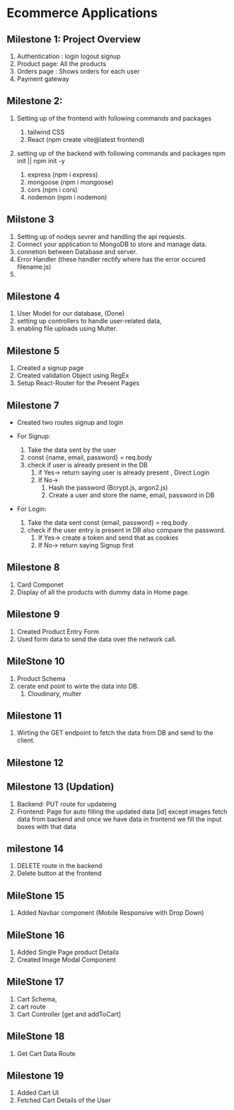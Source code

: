 # Ecommerce Applications

## Milestone 1: Project Overview

1. Authentication : login logout signup
2. Product page: All the products
3. Orders page : Shows orders for each user
4. Payment gateway

## Milestone 2:

1. Setting up of the frontend with following commands and packages
   1. tailwind CSS
   2. React (npm create vite@latest frontend)
2. setting up of the backend with following commands and packages
   npm init || npm init -y

   1. express (npm i express)
   2. mongoose (npm i mongoose)
   3. cors (npm i cors)
   4. nodemon (npm i nodemon)

   <!-- (Server) express helps us write the API's for the app
   mongoose() config the database with backend
   cors - Allowing access to Cross origin website or requests.
   nodemon - monitoring and watching of the backend nodejs application. -->

## Milstone 3

1. Setting up of nodejs sevrer and handling the api requests.
2. Connect your application to MongoDB to store and manage data.
3. connetion between Database and server.
4. Error Handler (these handler rectify where has the error occured filename.js)
5.

<!-- express - API routes or endpoints  -->

## Milestone 4

1. User Model for our database, (Done)
2. setting up controllers to handle user-related data,
3. enabling file uploads using Multer.

## Milestone 5

1. Created a signup page
2. Created validation Object using RegEx
3. Setup React-Router for the Present Pages

## Milestone 7

- Created two routes signup and login
- For Signup:

  1.  Take the data sent by the user
  2.  const {name, email, password} = req.body
  3.  check if user is already present in the DB
      1. if Yes-> return saying user is already present , Direct Login
      2. If No->
         1. Hash the password (Bcrypt.js, argon2.js)
         2. Create a user and store the name, email, password in DB

- For Login:
  1.  Take the data sent const {email, password} = req.body
  2.  check if the user entry is present in DB also compare the password.
      1. If Yes-> create a token and send that as cookies
      2. If No-> return saying Signup first

## Milestone 8

1. Card Componet
2. Display of all the products with dummy data in Home page.

## Milestone 9

1. Created Product Entry Form
2. Used form data to send the data over the network call.

## MileStone 10

1. Product Schema
2. cerate end point to wirte the data into DB.
   1. Cloudinary, multer

## Milestone 11

1. Wirting the GET endpoint to fetch the data from DB and send to the client.

## Milestone 12

## Milestone 13 (Updation)

1.  Backend: PUT route for updateing
2.  Frontend: Page for auto filling the updated data [id] except images fetch data from backend and once we have data in frontend we fill the input boxes with that data

## milestone 14

1.  DELETE route in the backend
2.  Delete button at the frontend

## MileStone 15

1. Added Navbar component (Mobile Responsive with Drop Down)

## MileStone 16

1. Added Single Page product Details
2. Created Image Modal Component

## MileStone 17

1. Cart Schema,
2. cart route
3. Cart Controller [get and addToCart]

## MileStone 18

1. Get Cart Data Route



## Milestone 19
1. Added Cart UI
2. Fetched Cart Details of the User 
